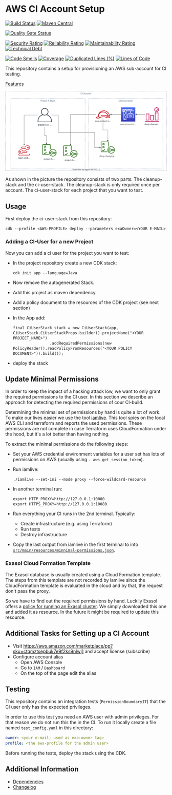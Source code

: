# AWS CI Account Setup

[![Build Status](https://github.com/exasol/ci-isolation-aws/actions/workflows/ci-build.yml/badge.svg)](https://github.com/exasol/ci-isolation-aws/actions/workflows/ci-build.yml)
[![Maven Central](https://img.shields.io/maven-central/v/com.exasol/ci-isolation-aws)](https://search.maven.org/artifact/com.exasol/ci-isolation-aws)

[![Quality Gate Status](https://sonarcloud.io/api/project_badges/measure?project=com.exasol%3Aci-isolation-aws&metric=alert_status)](https://sonarcloud.io/dashboard?id=com.exasol%3Aci-isolation-aws)

[![Security Rating](https://sonarcloud.io/api/project_badges/measure?project=com.exasol%3Aci-isolation-aws&metric=security_rating)](https://sonarcloud.io/dashboard?id=com.exasol%3Aci-isolation-aws)
[![Reliability Rating](https://sonarcloud.io/api/project_badges/measure?project=com.exasol%3Aci-isolation-aws&metric=reliability_rating)](https://sonarcloud.io/dashboard?id=com.exasol%3Aci-isolation-aws)
[![Maintainability Rating](https://sonarcloud.io/api/project_badges/measure?project=com.exasol%3Aci-isolation-aws&metric=sqale_rating)](https://sonarcloud.io/dashboard?id=com.exasol%3Aci-isolation-aws)
[![Technical Debt](https://sonarcloud.io/api/project_badges/measure?project=com.exasol%3Aci-isolation-aws&metric=sqale_index)](https://sonarcloud.io/dashboard?id=com.exasol%3Aci-isolation-aws)

[![Code Smells](https://sonarcloud.io/api/project_badges/measure?project=com.exasol%3Aci-isolation-aws&metric=code_smells)](https://sonarcloud.io/dashboard?id=com.exasol%3Aci-isolation-aws)
[![Coverage](https://sonarcloud.io/api/project_badges/measure?project=com.exasol%3Aci-isolation-aws&metric=coverage)](https://sonarcloud.io/dashboard?id=com.exasol%3Aci-isolation-aws)
[![Duplicated Lines (%)](https://sonarcloud.io/api/project_badges/measure?project=com.exasol%3Aci-isolation-aws&metric=duplicated_lines_density)](https://sonarcloud.io/dashboard?id=com.exasol%3Aci-isolation-aws)
[![Lines of Code](https://sonarcloud.io/api/project_badges/measure?project=com.exasol%3Aci-isolation-aws&metric=ncloc)](https://sonarcloud.io/dashboard?id=com.exasol%3Aci-isolation-aws)

This repository contains a setup for provisioning an AWS sub-account for CI testing.

[Features](doc/features.md)

![CI isolation cloud architecture diagram](doc/diagrams/ci-isolation-aws.svg)

As shown in the picture the repository consists of two parts: The cleanup-stack and the ci-user-stack. The cleanup-stack is only required once per account. The ci-user-stack for each project that you want to test.

## Usage

First deploy the ci-user-stack from this repository:

```shell
cdk --profile <AWS-PROFILE> deploy --parameters exaOwner=<YOUR E-MAIL>
```

### Adding a CI-User for a new Project

Now you can add a ci user for the project you want to test:

* In the project repository create a new CDK stack:

    ```
    cdk init app --language=Java
    ```
* Now remove the autogenerated Stack.
* Add this project as maven dependency.
* Add a policy document to the resources of the CDK project (see next section)
* In the App add:
    ```
    final CiUserStack stack = new CiUserStack(app, CiUserStack.CiUserStackProps.builder().projectName("<YOUR PROJECT_NAME>")
                    .addRequiredPermissions(new PolicyReader().readPolicyFromResources("<YOUR POLICY DOCUMENT>")).build());
    ```
* deploy the stack

## Update Minimal Permissions

In order to keep the impact of a hacking attack low, we want to only grant the required permissions to the CI user. In this section we describe an approach for detecting the required permissions of cour CI-build.

Determining the minimal set of permissions by hand is quite a lot of work. To make our lives easier we use the tool [iamlive](https://github.com/iann0036/iamlive). This tool spies on the local AWS CLI and terraform and reports the used permissions. These permissions are not complete in case Terraform uses CloudFormation under the hood, but it's a lot better than having nothing.

To extract the minimal permissions do the following steps:

* Set your AWS credential environment variables for a user set has lots of permissions on AWS (usually using `. aws_get_session_token`).
* Run iamlive:

  ```shell
  ./iamlive --set-ini --mode proxy --force-wildcard-resource
  ```
* In another terminal run:

  ```shell
  export HTTP_PROXY=http://127.0.0.1:10080
  export HTTPS_PROXY=http://127.0.0.1:10080
  ```
* Run everything your CI runs in the 2nd terminal. Typically:
    * Create infrastructure (e.g. using Terraform)
    * Run tests
    * Destroy infrastructure
* Copy the last output from iamlive in the first terminal to into [`src/main/resources/minnimal-permissions.json`](src/main/resources/minnimal-permissions.json).

### Exasol Cloud Formation Template

The Exasol database is usually created using a Cloud Formation template. The steps from this template are not recorded by iamlive since the CloudFormation template is evaluated in the cloud and by that, the request don't pass the proxy.

So we have to find out the required permissions by hand. Luckily Exasol offers a [policy for running an Exasol cluster](https://s3.eu-central-1.amazonaws.com/cloudtools.exasol.com/iam_policy.json). We simply downloaded this one and added it as resource. In the future it might be required to update this resource.

## Additional Tasks for Setting up a CI Account

* Visit https://aws.amazon.com/marketplace/pp?sku=ctqmztsepbuk7e9f2ks9nlwj1 and accept license (subscribe)
* Configure account alias
    * Open AWS Console
    * Go to `IAM` / `Dashboard`
    * On the top of the page edit the alias

## Testing

This repository contains an integration tests (`PermissionBoundaryIT`) that the CI user only has the expected privileges.

In order to use this test you need an AWS user with admin privileges. For that reason we do not run this the in the CI. To run it locally create a file named `test_config.yaml` in this directory:

```yaml
owner: <your e-mail; used as exa:owner tag>
profile: <the aws-profile for the admin user>
```

Before running the tests, deploy the stack using the CDK.

## Additional Information

* [Dependencies](dependencies.md)
* [Changelog](doc/changes/changelog.md)
